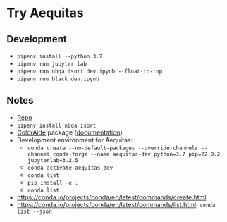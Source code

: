 # Try Aequitas

## Development

- `pipenv install --python 3.7`
- `pipenv run jupyter lab`
- `pipenv run nbqa isort dev.ipynb --float-to-top`
- `pipenv run black dev.ipynb`

## Notes

- [Repo](https://github.com/dssg/aequitas)
- `pipenv install nbqa isort`
- [ColorAide](https://github.com/facelessuser/coloraide) package ([documentation](https://facelessuser.github.io/coloraide/))
- Development environment for Aequitas:
  - `conda create --no-default-packages --override-channels --channel conda-forge --name aequitas-dev python=3.7 pip=22.0.2 jupyterlab=3.2.5`
  - `conda activate aequitas-dev`
  - `conda list`
  - `pip install -e .`
  - `conda list`
- https://conda.io/projects/conda/en/latest/commands/create.html
- https://conda.io/projects/conda/en/latest/commands/list.html: `conda list --json`
